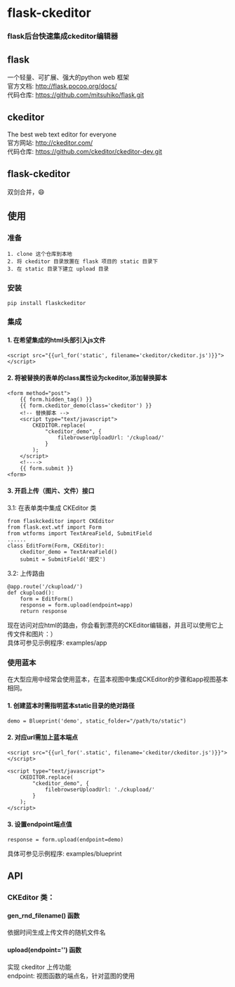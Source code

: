 flask-ckeditor
===
### flask后台快速集成ckeditor编辑器

## flask
一个轻量、可扩展、强大的python web 框架<br/>
官方文档: http://flask.pocoo.org/docs/   <br/>
代码仓库: https://github.com/mitsuhiko/flask.git  <br/>

## ckeditor
The best web text editor for everyone<br/>
官方网站: http://ckeditor.com/  <br/>
代码仓库: https://github.com/ckeditor/ckeditor-dev.git  <br/>

## flask-ckeditor
双剑合并，😄


## 使用

### 准备

    1. clone 这个仓库到本地
    2. 将 ckeditor 目录放置在 flask 项目的 static 目录下
    3. 在 static 目录下建立 upload 目录


### 安装

    pip install flaskckeditor


### 集成
#### 1. 在希望集成的html头部引入js文件

    <script src="{{url_for('static', filename='ckeditor/ckeditor.js')}}"></script>

#### 2. 将被替换的表单的class属性设为ckeditor,添加替换脚本

    <form method="post">
        {{ form.hidden_tag() }}
        {{ form.ckeditor_demo(class='ckeditor') }}
        <!-- 替换脚本 -->
        <script type="text/javascript">
            CKEDITOR.replace(
                "ckeditor_demo", {
                    filebrowserUploadUrl: '/ckupload/'
                }
            );
        </script>
        <!---->
        {{ form.submit }}
    <form>

#### 3. 开启上传（图片、文件）接口
3.1: 在表单类中集成 CKEditor 类

    from flaskckeditor import CKEditor
    from flask.ext.wtf import Form
    from wtforms import TextAreaField, SubmitField
    ......
    class EditForm(Form, CKEditor):
        ckeditor_demo = TextAreaField()
        submit = SubmitField('提交')

3.2: 上传路由

    @app.route('/ckupload/')
    def ckupload():
        form = EditForm()
        response = form.upload(endpoint=app)
        return response

现在访问对应html的路由，你会看到漂亮的CKEditor编辑器，并且可以使用它上传文件和图片：）<br/>
具体可参见示例程序: examples/app<br/>

### 使用蓝本
在大型应用中经常会使用蓝本，在蓝本视图中集成CKEditor的步骤和app视图基本相同。
#### 1. 创建蓝本时需指明蓝本static目录的绝对路径

    demo = Blueprint('demo', static_folder="/path/to/static")

#### 2. 对应url需加上蓝本端点

    <script src="{{url_for('.static', filename='ckeditor/ckeditor.js')}}"></script>

    <script type="text/javascript">
        CKEDITOR.replace(
            "ckeditor_demo", {
                filebrowserUploadUrl: './ckupload/'
            }
        );
    </script>

#### 3. 设置endpoint端点值

    response = form.upload(endpoint=demo)

具体可参见示例程序: examples/blueprint


## API

### CKEditor 类：
#### gen_rnd_filename() 函数
依据时间生成上传文件的随机文件名<br/>

#### upload(endpoint='') 函数
实现 ckeditor 上传功能<br/>
endpoint: 视图函数的端点名，针对蓝图的使用<br/>
